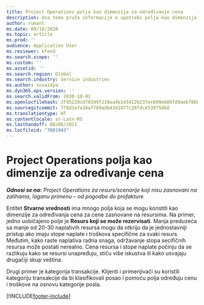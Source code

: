 ```yaml
---
title: Project Operations polja kao dimenzija za određivanje cena
description: Ova tema pruža informacije o upotrebi polja kao dimenzija za određivanje cena u usluzi Dynamics 365 Project Operations.
author: rumant
ms.date: 09/18/2020
ms.topic: article
ms.prod: ''
audience: Application User
ms.reviewer: kfend
ms.search.scope: ''
ms.custom: ''
ms.assetid: ''
ms.search.region: Global
ms.search.industry: Service industries
ms.author: suvaidya
ms.dyn365.ops.version: ''
ms.search.validFrom: 2020-10-01
ms.openlocfilehash: 2f95228cd765d9f220aa4b143412b237ec609eb89fd9aeb786818af828dd3229
ms.sourcegitcommit: 7f8d1e7a16af769adb43d1877c28fdce53975db8
ms.translationtype: HT
ms.contentlocale: sr-Latn-RS
ms.lasthandoff: 08/06/2021
ms.locfileid: "7001943"
---
```

# <a name="project-operations-fields-as-pricing-dimensions"></a>Project Operations polja kao dimenzije za određivanje cena

_**Odnosi se na:** Project Operations za resurs/scenarije koji nisu zasnovani na zalihama, laganu primenu – od pogodbe do profakture_

Entitet **Stvarne vrednosti** ima mnogo polja koja se mogu koristiti kao dimenzije za određivanja cena za cene zasnovane na resursima. Na primer, jedno uobičajeno polje je **Resurs koji se može rezervisati**. Manja preduzeća sa manje od 20-30 naplativih resursa mogu da otkriju da je jednostavniji pristup ako imaju stope naplate i troškova specifične za svaki resurs. Međutim, kako raste naplativa radna snaga, održavanje stopa secifičnih resursa može postati nerealno. Cena resursa i stope naplate počinju da se razlikuju kako se resursi unapređuju, stiču više iskustva ili kako usvajaju drugačiji skup veština. 

Drugi primer je kategorija transakcije. Klijenti i primenjivači su koristili kategoriju transakcije da bi klasifikovali posao i pomoću polja određuju cenu i troškove na osnovu kategorije posla.


[!INCLUDE[footer-include](../includes/footer-banner.md)]